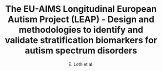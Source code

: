 ---
author: E. Loth et al.
title: The EU-AIMS Longitudinal European Autism Project (LEAP) - Design and methodologies to identify and validate stratification biomarkers for autism spectrum disorders
journal: Molecular Autism
year: 2017
type: article
doi: 10.1186/s13229-017-0146-8
team: yes
---